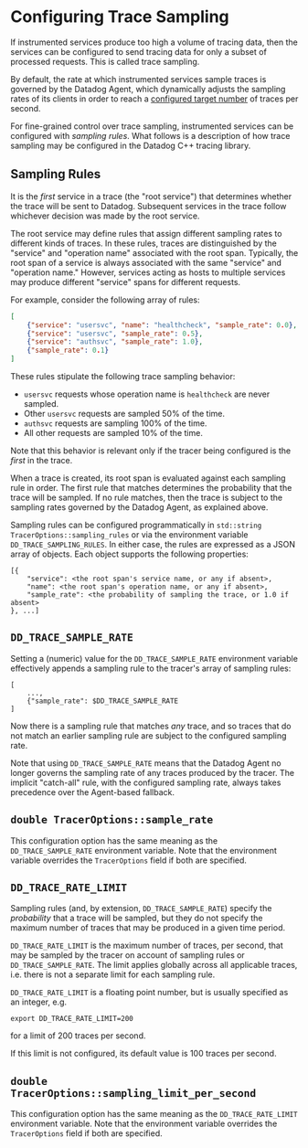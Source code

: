 Configuring Trace Sampling
==========================
If instrumented services produce too high a volume of tracing data, then the
services can be configured to send tracing data for only a subset of processed
requests.  This is called trace sampling.

By default, the rate at which instrumented services sample traces is governed by
the Datadog Agent, which dynamically adjusts the sampling rates of its clients
in order to reach a [configured target number][1] of traces per second.

For fine-grained control over trace sampling, instrumented services can be
configured with _sampling rules_.  What follows is a description of how
trace sampling may be configured in the Datadog C++ tracing library.

Sampling Rules
--------------
It is the _first_ service in a trace (the "root service") that determines
whether the trace will be sent to Datadog.  Subsequent services in the trace
follow whichever decision was made by the root service.

The root service may define rules that assign different sampling rates to
different kinds of traces.  In these rules, traces are distinguished by the
"service" and "operation name" associated with the root span.  Typically, the
root span of a service is always associated with the same "service" and
"operation name."  However, services acting as hosts to multiple services may
produce different "service" spans for different requests.

For example, consider the following array of rules:
```json
[
    {"service": "usersvc", "name": "healthcheck", "sample_rate": 0.0},
    {"service": "usersvc", "sample_rate": 0.5},
    {"service": "authsvc", "sample_rate": 1.0},
    {"sample_rate": 0.1}
]
```
These rules stipulate the following trace sampling behavior:

- `usersvc` requests whose operation name is `healthcheck` are never sampled.
- Other `usersvc` requests are sampled 50% of the time.
- `authsvc` requests are sampling 100% of the time.
- All other requests are sampled 10% of the time.

Note that this behavior is relevant only if the tracer being configured is the
_first_ in the trace.

When a trace is created, its root span is evaluated against each sampling rule
in order.  The first rule that matches determines the probability that the
trace will be sampled.  If no rule matches, then the trace is subject to the
sampling rates governed by the Datadog Agent, as explained above.

Sampling rules can be configured programmatically in `std::string
TracerOptions::sampling_rules` or via the environment variable
`DD_TRACE_SAMPLING_RULES`.  In either case, the rules are expressed as a JSON
array of objects.  Each object supports the following properties:
```
[{
    "service": <the root span's service name, or any if absent>,
    "name": <the root span's operation name, or any if absent>,
    "sample_rate": <the probability of sampling the trace, or 1.0 if absent>
}, ...]
```

`DD_TRACE_SAMPLE_RATE`
----------------------
Setting a (numeric) value for the `DD_TRACE_SAMPLE_RATE` environment variable
effectively appends a sampling rule to the tracer's array of sampling rules:
```
[
    ...,
    {"sample_rate": $DD_TRACE_SAMPLE_RATE
]
```
Now there is a sampling rule that matches _any_ trace, and so traces that do
not match an earlier sampling rule are subject to the configured sampling rate.

Note that using `DD_TRACE_SAMPLE_RATE` means that the Datadog Agent no longer
governs the sampling rate of any traces produced by the tracer.  The implicit
"catch-all" rule, with the configured sampling rate, always takes precedence
over the Agent-based fallback.

`double TracerOptions::sample_rate`
-----------------------------------
This configuration option has the same meaning as the `DD_TRACE_SAMPLE_RATE`
environment variable.  Note that the environment variable overrides the
`TracerOptions` field if both are specified. 

`DD_TRACE_RATE_LIMIT`
---------------------
Sampling rules (and, by extension, `DD_TRACE_SAMPLE_RATE`) specify the
_probability_ that a trace will be sampled, but they do not specify the maximum
number of traces that may be produced in a given time period.

`DD_TRACE_RATE_LIMIT` is the maximum number of traces, per second, that may be
sampled by the tracer on account of sampling rules or `DD_TRACE_SAMPLE_RATE`.
The limit applies globally across all applicable traces, i.e. there is not a
separate limit for each sampling rule.

`DD_TRACE_RATE_LIMIT` is a floating point number, but is usually specified as an integer, e.g.
```shell
export DD_TRACE_RATE_LIMIT=200
```
for a limit of 200 traces per second.

If this limit is not configured, its default value is 100 traces per second.

`double TracerOptions::sampling_limit_per_second`
-------------------------------------------------
This configuration option has the same meaning as the `DD_TRACE_RATE_LIMIT`
environment variable.  Note that the environment variable overrides the
`TracerOptions` field if both are specified.

[1]: https://docs.datadoghq.com/tracing/trace_ingestion/mechanisms/?tab=environmentvariables#in-the-agent
